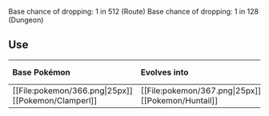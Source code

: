 Base chance of dropping: 1 in 512 (Route)
Base chance of dropping: 1 in 128 (Dungeon)
## Use
Base Pokémon |Evolves into |Available in
:---|:---|:---
[[File:pokemon/366.png\|25px]] [[Pokemon/Clamperl]]  | [[File:pokemon/367.png\|25px]] [[Pokemon/Huntail]] |Hoenn onward
